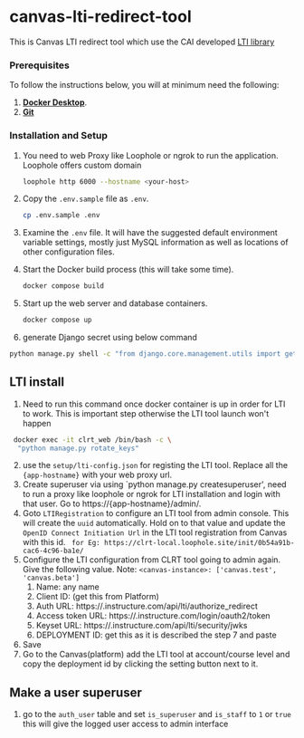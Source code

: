 # canvas-lti-redirect-tool
This is Canvas LTI redirect tool which use the CAI developed [LTI library](https://pypi.org/project/django-lti/)

### Prerequisites

To follow the instructions below, you will at minimum need the following:
1. **[Docker Desktop](https://www.docker.com/products/docker-desktop/)**.
1. **[Git](https://git-scm.com/downloads)**
### Installation and Setup
1. You need to web Proxy like Loophole or ngrok to run the application. Loophole offers custom domain
    ```sh
    loophole http 6000 --hostname <your-host>
    ```
1. Copy the `.env.sample` file as `.env`. 
    ```sh
    cp .env.sample .env
1. Examine the `.env` file. It will have the suggested default environment variable settings,
mostly just MySQL information as well as locations of other configuration files.

1. Start the Docker build process (this will take some time).
    ```sh
    docker compose build
    ```

1. Start up the web server and database containers.
    ```sh
    docker compose up
    ```

1. generate Django secret using below command
```sh
python manage.py shell -c "from django.core.management.utils import get_random_secret_key; print(get_random_secret_key())"
```

## LTI install
1. Need to run this command once docker container is up in order for LTI to work. This is important step otherwise the LTI tool launch won't happen
```sh
 docker exec -it clrt_web /bin/bash -c \
  "python manage.py rotate_keys" 
```
2. use the `setup/lti-config.json` for registing the LTI tool. Replace all the `{app-hostname}` with your web proxy url.  
3. Create superuser via using `python manage.py createsuperuser', need to run a proxy like loophole or ngrok for LTI installation and login with that user. Go to https://{app-hostname}/admin/. 
4. Goto `LTIRegistration` to configure an LTI tool from admin console. This will create the `uuid` automatically. Hold on to that value and update the `OpenID Connect Initiation Url` in the LTI tool registration from Canvas with this id. 
   ` for Eg: https://clrt-local.loophole.site/init/0b54a91b-cac6-4c96-ba1e/`
5. Configure the LTI configuration from CLRT tool going to admin again. Give the following value. Note: `<canvas-instance>: ['canvas.test', 'canvas.beta']`
      1. Name: any name
      2. Client ID: (get this from Platform)
      3. Auth URL: https://<canvas-instance>.instructure.com/api/lti/authorize_redirect
      4. Access token URL: https://<canvas-instance>.instructure.com/login/oauth2/token
      5. Keyset URL: https://<canvas-instance>.instructure.com/api/lti/security/jwks
      6. DEPLOYMENT ID: get this as it is described the step 7 and paste 
6. Save
7. Go to the Canvas(platform) add the LTI tool at account/course level and copy the deployment id by clicking the setting button next to it.

## Make a user superuser
1. go to the `auth_user` table and set `is_superuser` and `is_staff` to `1` or `true` this will give the logged user access to admin interface



